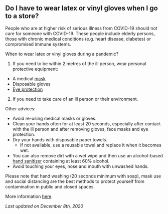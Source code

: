 ## Do I have to wear latex or vinyl gloves when I go to a store?

People who are at higher risk of serious illness from COVID-19 should not care for someone with COVID-19. These people include elderly persons, those with chronic medical conditions (e.g. heart disease, diabetes) or compromised immune systems.

When to wear latex or vinyl gloves during a pandemic? 

1. If you need to be within 2 metres of the ill person, wear personal protective equipment:

  - A medical [mask](https://www.canada.ca/en/public-health/services/diseases/2019-novel-coronavirus-infection/prevention-risks.html#wm)
  - Disposable gloves
  - [Eye protection](https://www.canada.ca/en/public-health/services/diseases/2019-novel-coronavirus-infection/health-professionals/interim-guidance-cases-contacts.html)

2. If you need to take care of an ill person or their environment. 

Other advices:

- Avoid re-using medical masks or gloves.
- Clean your hands often for at least 20 seconds, especially after contact with the ill person and after removing gloves, face masks and eye protection.
- Dry your hands with disposable paper towels.
  - If not available, use a reusable towel and replace it when it becomes wet.
- You can also remove dirt with a wet wipe and then use an alcohol-based [hand sanitizer](https://www.canada.ca/en/health-canada/services/drugs-health-products/disinfectants/covid-19/hand-sanitizer.html) containing at least 60% alcohol.
- Avoid touching your eyes, nose and mouth with unwashed hands.

Please note that hand washing (20 seconds minimum with soap), mask use and social distancing are the best methods to protect yourself from contamination in public and closed spaces. 

More information [here](https://www.canada.ca/en/public-health/services/publications/diseases-conditions/how-to-care-for-person-with-covid-19-at-home-advice-for-caregivers.html).

_Last updated on December 8th, 2020_
